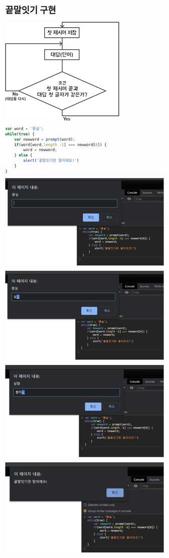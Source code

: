 # 끝말잇기 구현

![&#xBC18;&#xBCF5;&#xBB38;&#xC740; &#xC21C;&#xC11C;&#xB3C4;&#xB97C; &#xADF8;&#xB824;&#xBCF4;&#xBA74; &#xC88B;&#xB2E4;](../.gitbook/assets/image%20%288%29.png)

```javascript
var word = '몽실';
while(true) {
    var newword = prompt(word);
    if(word[word.length -1] === newword[0]) {
        word = newword;
    } else {
        alert('끝말잇기란 말이에오!')
    }
}
```

![](../.gitbook/assets/image%20%2811%29.png)

![](../.gitbook/assets/image%20%2810%29.png)

![](../.gitbook/assets/image%20%287%29.png)

![](../.gitbook/assets/image%20%2812%29.png)

